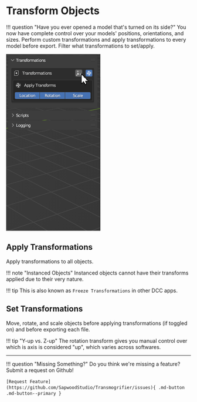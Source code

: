 # Transform Objects

!!! question "Have you ever opened a model that's turned on its side?"
    You now have complete control over your models' positions, orientations, and sizes. Perform custom transformations and apply transformations to every model before export. Filter what transformations to set/apply.

![Transform_Objects.gif](assets/images/Transform_Objects.gif)

## Apply Transformations
Apply transformations to all objects.  

!!! note "Instanced Objects"
    Instanced objects cannot have their transforms applied due to their very nature.


!!! tip
    This is also known as `Freeze Transformations` in other DCC apps.

## Set Transformations
Move, rotate, and scale objects before applying transformations (if toggled on) and before exporting each file.  

!!! tip "Y-up vs. Z-up"
    The rotation transform gives you manual control over which is axis is considered "up", which varies across softwares.

***
!!! question "Missing Something?"
    Do you think we're missing a feature?  Submit a request on Github!

    [Request Feature](https://github.com/SapwoodStudio/Transmogrifier/issues){ .md-button .md-button--primary }